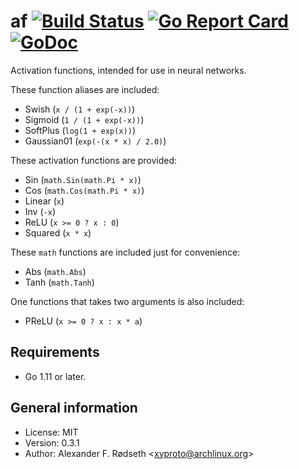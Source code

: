 # af [![Build Status](https://travis-ci.org/xyproto/af.svg?branch=master)](https://travis-ci.org/xyproto/af) [![Go Report Card](https://goreportcard.com/badge/github.com/xyproto/af)](https://goreportcard.com/report/github.com/xyproto/af) [![GoDoc](https://godoc.org/github.com/xyproto/af?status.svg)](https://godoc.org/github.com/xyproto/af)

Activation functions, intended for use in neural networks.

These function aliases are included:

* Swish (`x / (1 + exp(-x))`)
* Sigmoid (`1 / (1 + exp(-x))`)
* SoftPlus (`log(1 + exp(x))`)
* Gaussian01 (`exp(-(x * x) / 2.0)`)

These activation functions are provided:

* Sin (`math.Sin(math.Pi * x)`)
* Cos (`math.Cos(math.Pi * x)`)
* Linear (`x`)
* Inv (`-x`)
* ReLU (`x >= 0 ? x : 0`)
* Squared (`x * x`)

These `math` functions are included just for convenience:

* Abs (`math.Abs`)
* Tanh (`math.Tanh`)

One functions that takes two arguments is also included:

* PReLU (`x >= 0 ? x : x * a`)

## Requirements

* Go 1.11 or later.

## General information

* License: MIT
* Version: 0.3.1
* Author: Alexander F. Rødseth &lt;xyproto@archlinux.org&gt;

